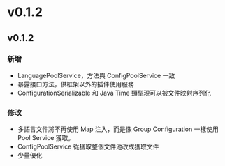 # v0.1.2

## v0.1.2

### 新增

* LanguagePoolService，方法與 ConfigPoolService 一致
* 暴露接口方法，供框架以外的插件使用服務
* ConfigurationSerializable 和 Java Time 類型現可以被文件映射序列化

### 修改

* 多語言文件將不再使用 Map 注入，而是像 Group Configuration 一樣使用 Pool Service 獲取。
* ConfigPoolService 從獲取整個文件池改成獲取文件
* 少量優化

